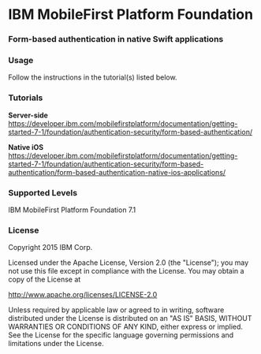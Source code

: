 IBM MobileFirst Platform Foundation
===
### Form-based authentication in native Swift applications


### Usage
Follow the instructions in the tutorial(s) listed below.

### Tutorials
**Server-side**
https://developer.ibm.com/mobilefirstplatform/documentation/getting-started-7-1/foundation/authentication-security/form-based-authentication/

**Native iOS**
https://developer.ibm.com/mobilefirstplatform/documentation/getting-started-7-1/foundation/authentication-security/form-based-authentication/form-based-authentication-native-ios-applications/

### Supported Levels
IBM MobileFirst Platform Foundation 7.1

### License
Copyright 2015 IBM Corp.

Licensed under the Apache License, Version 2.0 (the "License");
you may not use this file except in compliance with the License.
You may obtain a copy of the License at

http://www.apache.org/licenses/LICENSE-2.0

Unless required by applicable law or agreed to in writing, software
distributed under the License is distributed on an "AS IS" BASIS,
WITHOUT WARRANTIES OR CONDITIONS OF ANY KIND, either express or implied.
See the License for the specific language governing permissions and
limitations under the License.
